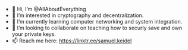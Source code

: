 - 👋 Hi, I’m @AllAboutEverything
- 👀 I’m interested in cryptography and decentralization.
- 🌱 I’m currently learning computer networking and system integration.
- 💞️ I’m looking to collaborate on teaching how to securly save and own your private keys.
- 📫 Reach me here: https://linktr.ee/samuel.keidel

<!---
AllAboutEverything/AllAboutEverything is a ✨ special ✨ repository because its `README.md` (this file) appears on your GitHub profile.
You can click the Preview link to take a look at your changes.
--->
